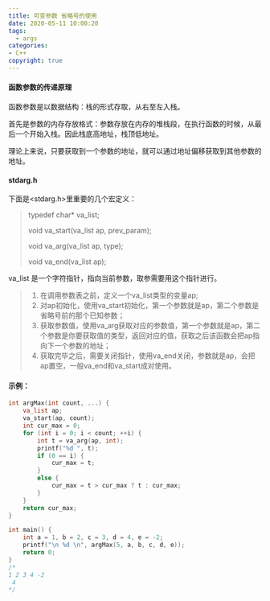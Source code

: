 ```yaml
---
title: 可变参数 省略号的使用
date: 2020-05-11 10:00:20
tags:
  - args
categories: 
- C++
copyright: true
---
```


#### 函数参数的传递原理

函数参数是以数据结构：栈的形式存取，从右至左入栈。

首先是参数的内存存放格式：参数存放在内存的堆栈段，在执行函数的时候，从最后一个开始入栈。因此栈底高地址，栈顶低地址。

理论上来说，只要获取到一个参数的地址，就可以通过地址偏移获取到其他参数的地址。

#### stdarg.h

下面是<stdarg.h>里重要的几个宏定义：

> typedef char* va_list;
>
> void va_start(va_list ap, prev_param);
>
> void va_arg(va_list ap, type);
>
> <!--more-->
>
> void va_end(va_list ap);

va_list 是一个字符指针，指向当前参数，取参需要用这个指针进行。

> 1. 在调用参数表之前，定义一个va_list类型的变量ap;
> 2. 对ap初始化，使用va_start初始化，第一个参数就是ap，第二个参数是省略号前的那个已知参数；
> 3. 获取参数值，使用va_arg获取对应的参数值，第一个参数就是ap，第二个参数是你要获取值的类型，返回对应的值，获取之后该函数会把ap指向下一个参数的地址；
> 4. 获取完毕之后，需要关闭指针，使用va_end关闭，参数就是ap，会把ap置空，一般va_end和va_start成对使用。

#### 示例：

```C++
int argMax(int count, ...) {
	va_list ap;
	va_start(ap, count);
	int cur_max = 0;
	for (int i = 0; i < count; ++i) {
		int t = va_arg(ap, int);
		printf("%d ", t);
		if (0 == i) {
			cur_max = t;
		}
		else {
			cur_max = t > cur_max ? t : cur_max;
		}
	}
	return cur_max;
}

int main() {
	int a = 1, b = 2, c = 3, d = 4, e = -2;
	printf("\n %d \n", argMax(5, a, b, c, d, e));
	return 0;
}
/*
1 2 3 4 -2
 4
*/
```

